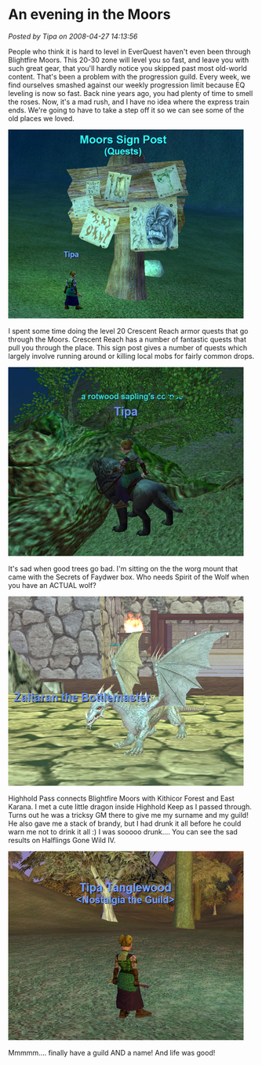 # An evening in the Moors

*Posted by Tipa on 2008-04-27 14:13:56*

People who think it is hard to level in EverQuest haven't even been through Blightfire Moors. This 20-30 zone will level you so fast, and leave you with such great gear, that you'll hardly notice you skipped past most old-world content. That's been a problem with the progression guild. Every week, we find ourselves smashed against our weekly progression limit because EQ leveling is now so fast. Back nine years ago, you had plenty of time to smell the roses. Now, it's a mad rush, and I have no idea where the express train ends. We're going to have to take a step off it so we can see some of the old places we loved.

![eqgame-2008-04-27-11-27-24-51.jpg](../../../uploads/2008/04/eqgame-2008-04-27-11-27-24-51.jpg)

I spent some time doing the level 20 Crescent Reach armor quests that go through the Moors. Crescent Reach has a number of fantastic quests that pull you through the place. This sign post gives a number of quests which largely involve running around or killing local mobs for fairly common drops.

![eqgame-2008-04-27-11-31-16-03.jpg](../../../uploads/2008/04/eqgame-2008-04-27-11-31-16-03.jpg)

It's sad when good trees go bad. I'm sitting on the the worg mount that came with the Secrets of Faydwer box. Who needs Spirit of the Wolf when you have an ACTUAL wolf?

![eqgame-2008-04-27-11-53-10-45.jpg](../../../uploads/2008/04/eqgame-2008-04-27-11-53-10-45.jpg)

Highhold Pass connects Blightfire Moors with Kithicor Forest and East Karana. I met a cute little dragon inside Highhold Keep as I passed through. Turns out he was a tricksy GM there to give me my surname and my guild! He also gave me a stack of brandy, but I had drunk it all before he could warn me not to drink it all :) I was sooooo drunk.... You can see the sad results on Halflings Gone Wild IV.

![eqgame-2008-04-27-12-28-34-85.jpg](../../../uploads/2008/04/eqgame-2008-04-27-12-28-34-85.jpg)

Mmmmm.... finally have a guild AND a name! And life was good!

